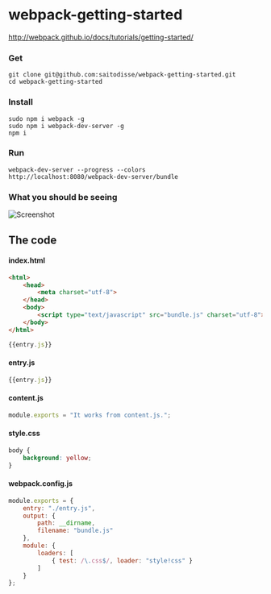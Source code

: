 webpack-getting-started
=======================
http://webpack.github.io/docs/tutorials/getting-started/

### Get
```
git clone git@github.com:saitodisse/webpack-getting-started.git
cd webpack-getting-started
```

### Install
```
sudo npm i webpack -g
sudo npm i webpack-dev-server -g
npm i
```

### Run
```
webpack-dev-server --progress --colors
http://localhost:8080/webpack-dev-server/bundle
```

### What you should be seeing
![Screenshot](https://github.com/saitodisse/webpack-getting-started/blob/master/docs/img/Screenshot%20from%202014-08-31%2013:45:08.png)


## The code

#### index.html
```html
<html>
    <head>
        <meta charset="utf-8">
    </head>
    <body>
        <script type="text/javascript" src="bundle.js" charset="utf-8"></script>
    </body>
</html>
```

``` javascript
{{entry.js}}
```

#### entry.js
```javascript
{{entry.js}}
```

#### content.js
```javascript
module.exports = "It works from content.js.";
```

#### style.css
```css
body {
    background: yellow;
}
```

#### webpack.config.js
```js
module.exports = {
    entry: "./entry.js",
    output: {
        path: __dirname,
        filename: "bundle.js"
    },
    module: {
        loaders: [
            { test: /\.css$/, loader: "style!css" }
        ]
    }
};
```

